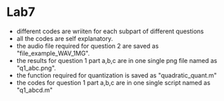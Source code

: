 # Lab7

- different codes are wriiten for each subpart of different questions
- all the codes are self explanatory.
- the audio file required for question 2 are saved as "file_example_WAV_1MG".
- the results for question 1 part a,b,c are in one single png file named as "q1_abc.png".
- the function required for quantization is saved as "quadratic_quant.m"
- the codes for question 1 part a,b,c are in one single script named as "q1_abcd.m"
